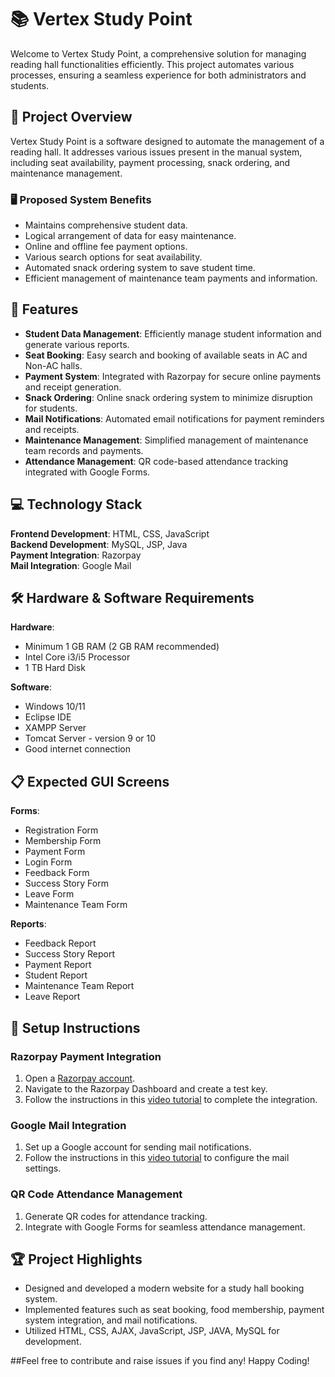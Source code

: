 # 📚 Vertex Study Point

Welcome to Vertex Study Point, a comprehensive solution for managing reading hall functionalities efficiently. This project automates various processes, ensuring a seamless experience for both administrators and students.

## 🎯 Project Overview

Vertex Study Point is a software designed to automate the management of a reading hall. It addresses various issues present in the manual system, including seat availability, payment processing, snack ordering, and maintenance management.

### 🖥️ Proposed System Benefits

- Maintains comprehensive student data.
- Logical arrangement of data for easy maintenance.
- Online and offline fee payment options.
- Various search options for seat availability.
- Automated snack ordering system to save student time.
- Efficient management of maintenance team payments and information.

## 🚀 Features

- **Student Data Management**: Efficiently manage student information and generate various reports.
- **Seat Booking**: Easy search and booking of available seats in AC and Non-AC halls.
- **Payment System**: Integrated with Razorpay for secure online payments and receipt generation.
- **Snack Ordering**: Online snack ordering system to minimize disruption for students.
- **Mail Notifications**: Automated email notifications for payment reminders and receipts.
- **Maintenance Management**: Simplified management of maintenance team records and payments.
- **Attendance Management**: QR code-based attendance tracking integrated with Google Forms.

## 💻 Technology Stack

**Frontend Development**: HTML, CSS, JavaScript  
**Backend Development**: MySQL, JSP, Java  
**Payment Integration**: Razorpay  
**Mail Integration**: Google Mail  

## 🛠️ Hardware & Software Requirements

**Hardware**:
- Minimum 1 GB RAM (2 GB RAM recommended)
- Intel Core i3/i5 Processor
- 1 TB Hard Disk

**Software**:
- Windows 10/11
- Eclipse IDE
- XAMPP Server 
- Tomcat Server - version 9 or 10
- Good internet connection

## 📋 Expected GUI Screens

**Forms**:
- Registration Form
- Membership Form
- Payment Form
- Login Form
- Feedback Form
- Success Story Form
- Leave Form
- Maintenance Team Form

**Reports**:
- Feedback Report
- Success Story Report
- Payment Report
- Student Report
- Maintenance Team Report
- Leave Report

## 📝 Setup Instructions

### Razorpay Payment Integration

1. Open a [Razorpay account](https://dashboard.razorpay.com/signup).
2. Navigate to the Razorpay Dashboard and create a test key.
3. Follow the instructions in this [video tutorial](https://youtu.be/-Ke6JYqTM_s?si=7IcSG2HlqHTT3qZ8) to complete the integration.

### Google Mail Integration

1. Set up a Google account for sending mail notifications.
2. Follow the instructions in this [video tutorial](https://youtu.be/hm23MfVnkCU?si=gwzaWSW8zQld8B0X) to configure the mail settings.

### QR Code Attendance Management

1. Generate QR codes for attendance tracking.
2. Integrate with Google Forms for seamless attendance management.

## 🏆 Project Highlights

- Designed and developed a modern website for a study hall booking system.
- Implemented features such as seat booking, food membership, payment system integration, and mail notifications.
- Utilized HTML, CSS, AJAX, JavaScript, JSP, JAVA, MySQL for development.

 ##Feel free to contribute and raise issues if you find any!
Happy Coding!
